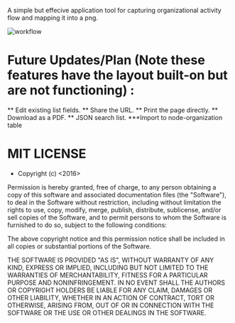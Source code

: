 A simple but effecive application tool for capturing organizational activity flow and mapping it into a png. 

![workflow](https://cloud.githubusercontent.com/assets/23016977/21630466/457abfb0-d229-11e6-9820-5b418b86da23.jpg)

# Future Updates/Plan (Note these features have the layout built-on but are not functioning) :

** Edit existing list fields. 
** Share the URL.
** Print the page directly. 
** Download as a PDF.
** JSON search list.
***Import to node-organization table


# MIT LICENSE

- Copyright (c) <2016> <copyright Social Lantern Media>

Permission is hereby granted, free of charge, to any person obtaining a copy
of this software and associated documentation files (the "Software"), to deal
in the Software without restriction, including without limitation the rights
to use, copy, modify, merge, publish, distribute, sublicense, and/or sell
copies of the Software, and to permit persons to whom the Software is
furnished to do so, subject to the following conditions:

The above copyright notice and this permission notice shall be included in all
copies or substantial portions of the Software.

THE SOFTWARE IS PROVIDED "AS IS", WITHOUT WARRANTY OF ANY KIND, EXPRESS OR
IMPLIED, INCLUDING BUT NOT LIMITED TO THE WARRANTIES OF MERCHANTABILITY,
FITNESS FOR A PARTICULAR PURPOSE AND NONINFRINGEMENT. IN NO EVENT SHALL THE
AUTHORS OR COPYRIGHT HOLDERS BE LIABLE FOR ANY CLAIM, DAMAGES OR OTHER
LIABILITY, WHETHER IN AN ACTION OF CONTRACT, TORT OR OTHERWISE, ARISING FROM,
OUT OF OR IN CONNECTION WITH THE SOFTWARE OR THE USE OR OTHER DEALINGS IN THE
SOFTWARE.
